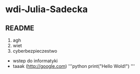 # wdi-Julia-Sadecka
## README 
1. agh
2. wiet
3. cyberbezpieczestwo
  - wstep do informatyki
  - taaak
(http://google.com)
'''python
print("Hello Wold!")
'''
